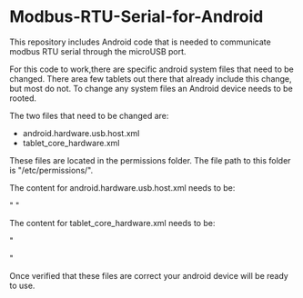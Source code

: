 # Modbus-RTU-Serial-for-Android
This repository includes Android code that is needed to communicate modbus RTU serial through the microUSB port. 

For this code to work,there are specific android system files that need to be changed. There area few tablets out 
there that already include this change, but most do not.  To change any system files an Android device needs to be rooted.

The two files that need to be changed are:
  - android.hardware.usb.host.xml
  - tablet_core_hardware.xml
  
These files are located in the permissions folder. The file path to this folder is  "/etc/permissions/". 
  
The content for android.hardware.usb.host.xml needs to be:

"<permissions>
  <feature name=?android.hardware.usb.host?/>
  </permissions>"
  
  
The content for tablet_core_hardware.xml needs to be:

"<?xml version="1.0" encoding="utf-8"?>
<!-- Copyright (C) 2010 The Android Open Source Project

     Licensed under the Apache License, Version 2.0 (the "License");
     you may not use this file except in compliance with the License.
     You may obtain a copy of the License at

          http://www.apache.org/licenses/LICENSE-2.0

     Unless required by applicable law or agreed to in writing, software
     distributed under the License is distributed on an "AS IS" BASIS,
     WITHOUT WARRANTIES OR CONDITIONS OF ANY KIND, either express or implied.
     See the License for the specific language governing permissions and
     limitations under the License.
-->

<!-- These are the hardware components that all handheld devices
     must include. Devices with optional hardware must also include extra
     hardware files, per the comments below.

     Handheld devices include phones, mobile Internet devices (MIDs),
     Personal Media Players (PMPs), small tablets (7" or less), and similar
     devices.
-->
<permissions>
     <feature name="android.hardware.location" />
     <feature name="android.hardware.location.network" />
     <!--<feature name="android.hardware.sensor.compass" />-->
     <feature name="android.hardware.sensor.accelerometer" />
     <feature name="android.hardware.touchscreen" />
     <feature name="android.hardware.touchscreen.multitouch" />
     <feature name="android.hardware.touchscreen.multitouch.distinct" />
     <feature name="android.hardware.microphone" />
     <feature name="android.hardware.screen.portrait" />
     <feature name="android.hardware.screen.landscape" />
     <feature name="android.hardware.usb.host" />
     <feature name="android.software.app_widgets" />
     <feature name="android.software.home_screen" />
     <feature name="android.software.input_methods" />
     <!-- Feature to specify if the device supports adding device admins. -->
     <feature name="android.software.device_admin" />
     <!-- devices with GPS must include android.hardware.location.gps.xml -->
     <!-- devices with a rear-facing camera must include one of these as appropriate:
          android.hardware.camera.xml or
          android.hardware.camera.autofocus.xml or
          android.hardware.camera.autofocus-flash.xml -->
     <!-- devices with a front facing camera must include
          android.hardware.camera.front.xml -->
     <!-- devices with WiFi must also include android.hardware.wifi.xml -->
     <!-- devices with an ambient light sensor must also include
          android.hardware.sensor.light.xml -->
     <!-- devices with a proximity sensor must also include
          android.hardware.sensor.proximity.xml -->
     <!-- devices with a barometer must also include
          android.hardware.sensor.barometer.xml -->
     <!-- devices with a gyroscope must also include
          android.hardware.sensor.gyroscope.xml -->
     <!-- GSM phones must also include android.hardware.telephony.gsm.xml -->
     <!-- CDMA phones must also include android.hardware.telephony.cdma.xml -->
</permissions>"




Once verified that these files are correct your android device will be ready to use. 



   
   
